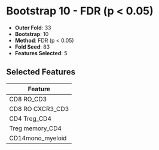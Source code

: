 # Bootstrap 10 - FDR (p < 0.05)

- **Outer Fold**: 33
- **Bootstrap**: 10
- **Method**: FDR (p < 0.05)
- **Fold Seed**: 83
- **Features Selected**: 5

## Selected Features

| Feature |
|---------|
| CD8 RO_CD3 |
| CD8 RO CXCR3_CD3 |
| CD4 Treg_CD4 |
| Treg memory_CD4 |
| CD14mono_myeloid |
